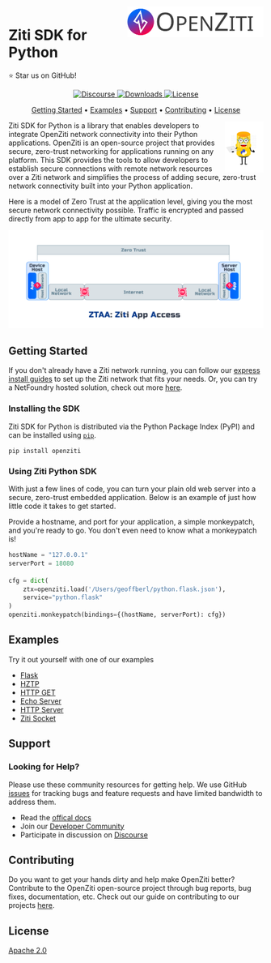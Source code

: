 <a href="https://docs.openziti.io/">
    <img src="./images/ziti-logo-dark.svg" alt="ziti logo" title="OpenZiti" align="right" height="60" />
</a>

# Ziti SDK for Python
:star: Star us on GitHub!
<p align="center">
  <a href="https://openziti.discourse.group/">
    <img src="https://img.shields.io/discourse/users?server=https%3A%2F%2Fopenziti.discourse.group%2F" alt="Discourse">
  </a>
  <a href="https://pypi.org/project/openziti/">
    <img src="https://img.shields.io/pypi/dd/openziti" alt="Downloads">
  </a>
  <a href="https://opensource.org/licenses/Apache-2.0">
    <img src="https://img.shields.io/badge/License-Apache%202.0-blue.svg" alt="License">
  </a>
</p>

<p align="center">
  <a href="#getting-started">Getting Started</a> •
  <a href="#examples">Examples</a> •
  <a href="#support">Support</a> •
  <a href="#contributing">Contributing</a> •
  <a href="#license">License</a>
</p>

<img src="./images/Ziggy-Loves-Python.svg" align="right" alt="ziggy-loves-python" width="15%">

Ziti SDK for Python is a library that enables developers to integrate OpenZiti network connectivity into their Python 
applications. OpenZiti is an open-source project that provides secure, zero-trust networking for applications running 
on any platform. This SDK provides the tools to allow developers to establish secure connections with remote network 
resources over a Ziti network and simplifies the process of adding secure, zero-trust network connectivity built into 
your Python application.

Here is a model of Zero Trust  at the application level, giving you the most secure network connectivity possible. 
Traffic is encrypted and passed directly from app to app for the ultimate security.
<p align="center">
<img src="./images/ztaa-model-overview.png" alt="Zero-trust-application-access">
</p>

## Getting Started
If you don't already have a Ziti network running, you can follow our [express install guides](https://docs.openziti.io/docs/learn/quickstarts/network/) 
to set up the Ziti network that fits your needs. Or, you can try a NetFoundry hosted solution, check out more [here](https://docs.openziti.io/).

### Installing the SDK

Ziti SDK for Python is distributed via the Python Package Index (PyPI) and can be installed using [`pip`](https://pypi.org/project/openziti/).

```shell
pip install openziti
```

### Using Ziti Python SDK
With just a few lines of code, you can turn your plain old web server into a secure, zero-trust embedded application. 
Below is an example of just how little code it takes to get started.

Provide a hostname, and port for your application, a simple monkeypatch, and you're ready to go. You don't even need to 
know what a monkeypatch is!
```python
hostName = "127.0.0.1"
serverPort = 18080

cfg = dict(
    ztx=openziti.load('/Users/geoffberl/python.flask.json'),
    service="python.flask"
)
openziti.monkeypatch(bindings={(hostName, serverPort): cfg})
```
## Examples
Try it out yourself with one of our examples
* [Flask](./sample/flask-of-ziti)
* [HZTP](./sample/h-ziti-p.py)
* [HTTP GET](./sample/http-get.py)
* [Echo Server](./sample/ziti-echo-server.py)
* [HTTP Server](./sample/ziti-http-server.py)
* [Ziti Socket](./sample/ziti-socket-sample.py)

## Support
### Looking for Help?
Please use these community resources for getting help. We use GitHub [issues](https://github.com/openziti/ziti-sdk-py/issues)
for tracking bugs and feature requests and have limited bandwidth to address them.

- Read the [offical docs](https://docs.openziti.io/docs/learn/introduction/)
- Join our [Developer Community](https://openziti.org)
- Participate in discussion on [Discourse](https://openziti.discourse.group/)
## Contributing
Do you want to get your hands dirty and help make OpenZiti better? Contribute to the OpenZiti open-source project 
through bug reports, bug fixes, documentation, etc. Check out our guide on contributing to our projects [here](https://docs.openziti.io/policies/CONTRIBUTING.html).
## License
[Apache 2.0](./LICENSE)
